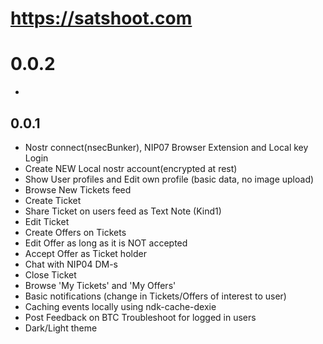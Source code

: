 # https://satshoot.com
# 0.0.2
- 

## 0.0.1
-   Nostr connect(nsecBunker), NIP07 Browser Extension and Local key Login
-   Create NEW Local nostr account(encrypted at rest)
-   Show User profiles and Edit own profile (basic data, no image upload)
-   Browse New Tickets feed
-   Create Ticket
-   Share Ticket on users feed as Text Note (Kind1)
-   Edit Ticket
-   Create Offers on Tickets
-   Edit Offer as long as it is NOT accepted
-   Accept Offer as Ticket holder
-   Chat with NIP04 DM-s
-   Close Ticket
-   Browse 'My Tickets' and 'My Offers'
-   Basic notifications (change in Tickets/Offers of interest to user)
-   Caching events locally using ndk-cache-dexie
-   Post Feedback on BTC Troubleshoot for logged in users
-   Dark/Light theme
